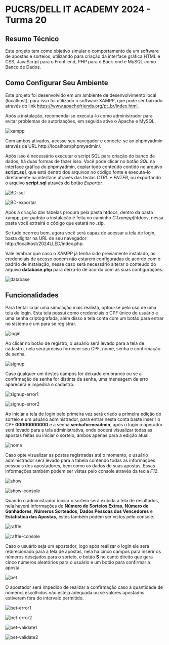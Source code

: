 # PUCRS/DELL IT ACADEMY 2024 - Turma 20


## Resumo Técnico
Este projeto tem como objetivo simular o comportamento de um software de apostas e sorteios, utilizando para criação da interface gráfica HTML e CSS, JavaScript para o Front-end, PHP para o Back-end e MySQL como Banco de Dados. 


## Como Configurar Seu Ambiente

Este projeto foi desenvolvido em um ambiente de desenvolvimento local (localhost), para isso foi utilizado o software XAMPP, que pode ser baixado através do link https://www.apachefriends.org/pt_br/index.html.

Após a instalação, recomenda-se executa-lo como administrador para evitar problemas de autorizações, em seguida ative o Apache e MySQL.

![xampp](https://github.com/ArthurZL/2024LLED/assets/71044771/ed565faa-6458-4abc-ac56-f9d1a7809c1f)

Com ambos ativados, acesse seu navegador e conecte-se ao phpmyadmin através da URL http://localhost/phpmyadmin/.

Após isso é necessário executar o script SQL para criação do banco de dados, há duas formas de fazer isso. Você pode clicar no botão *SQL* na interface gráfica do phpmyadmin, copiar todo conteúdo contido no arquivo **script.sql**, que está dentro dos arquivos no código fonte e executa-lo diretamente na interface através das teclas *CTRL + ENTER*, ou exportando o arquivo  **script.sql** através do botão *Exportar*.

![BD-sql](https://github.com/ArthurZL/2024LLED/assets/71044771/c777ec26-7582-484b-8fbe-6cb589cc4a0d)

![BD-exportar](https://github.com/ArthurZL/2024LLED/assets/71044771/148ca810-1289-472a-bf7a-ff3e6ef3764c)

Após a criação das tabelas procura pela pasta htdocs, dentro da pasta xampp, por padrão a instalação é feita no caminho *C:\xampp\htdocs*, nessa pasta você extrairá o código que estará no .zip.

Se tudo ocorreu bem, agora você será capaz de acessar a tela de login, basta digitar na URL de seu navegador http://localhost/2024LLED/index.php.

Vale lembrar que caso o XAMPP já tenha sido previamente instalado, as credenciais de acesso podem não estarem configuradas de acordo com o padrão de instalação, nesse caso será necessário alterar o conteúdo do arquivo **database.php** para deixa-lo de acordo com as suas configurações.

![database](https://github.com/ArthurZL/2024LLED/assets/71044771/11a77896-a1f2-4d43-a00f-8c0da73ff079)


## Funcionalidades
Para tentar criar uma simulação mais realista, optou-se pelo uso de uma tela de login. Esta tela possui como credenciais o CPF único do usuário e uma senha criptografada, além disso a tela conta com um botão para entrar no sistema e um para se registrar.

![login](https://github.com/ArthurZL/2024LLED/assets/71044771/c5818372-98a4-4123-b41e-cffdc43e5a86)


Ao clicar no botão de registro, o usuário será levado para a tela de cadastro, nela será preciso fornecer seu CPF, nome, senha e confirmação de senha.

![signup](https://github.com/ArthurZL/2024LLED/assets/71044771/92cb855e-b026-488e-982c-665e73e4359c)


Caso qualquer um destes campos for deixado em branco ou se a confirmação de senha for distinta da senha, uma mensagem de erro aparecerá e impedirá o cadastro.

![signup-error1](https://github.com/ArthurZL/2024LLED/assets/71044771/68158b55-2358-491c-aa39-34333e727500)

![signup-error2](https://github.com/ArthurZL/2024LLED/assets/71044771/7af5789c-53df-40bf-9e61-0cbccbdf829f)


Ao iniciar a tela de login pelo primeira vez será criado a primeira edição do sorteio e um usuário administrador, para entrar nesta conta baste inserir o CPF **00000000000** e a senha **senhaformeadmin**, após o login o operador será levado para a tela administrativa, onde poderá visualizar todas as apostas feitas ou iniciar o sorteio, ambos apenas para a edição atual.

![home](https://github.com/ArthurZL/2024LLED/assets/71044771/5c28026f-a6ac-46c1-a691-ed2dd16d7046)


Caso opte visualizar as postas registradas até o momento, o usuário administrador será levado para a tabela contendo todas as informações pessoais dos apostadores, bem como os dados de suas apostas. Essas informações também podem ser vistas pelo console através da tecla *F12*.

![show](https://github.com/ArthurZL/2024LLED/assets/71044771/42a81844-5e77-4202-a2c1-704043f04302)

![show-console](https://github.com/ArthurZL/2024LLED/assets/71044771/23cfdd98-f6d8-4ff6-bac6-ec6f170d6240)


Quando o administrador iniciar o sorteio será exibida a tela de resultados, nela haverá informações de **Número de Sorteios Extras**, **Número de Ganhadores**, **Números Sorteados**, **Dados Pessoas dos Vencedores** e **Estatística das Apostas**, estes também podem ser vistos pelo console.

![raffle](https://github.com/ArthurZL/2024LLED/assets/71044771/3294f879-b077-40cd-afad-b3d2ee87af86)

![raffle-console](https://github.com/ArthurZL/2024LLED/assets/71044771/5c99ebac-2abd-4539-9e45-78ace1c86193)


Caso o usuário seja um apostador, logo após realizar o login ele será redirecionado para a tela de apostas, nela há cinco campos para inserir os números desejados para o sorteio, o botão **S** no canto direito que gera cinco números aleatórios para o usuário e um botão para confirmar a aposta.

![bet](https://github.com/ArthurZL/2024LLED/assets/71044771/1d45c7dd-603c-460e-b3ed-9e05da60a34c)


O apostador será impedido de realizar a confirmação caso a quantidade de números escolhidos não esteja adequada ou se valores apostados estiverem fora do intervalo permitido.

![bet-error1](https://github.com/ArthurZL/2024LLED/assets/71044771/dbd3e928-5399-45b7-8ba9-edb4d085c77d)

![bet-error2](https://github.com/ArthurZL/2024LLED/assets/71044771/0efb6f47-a3d8-4e97-9807-0a63bb494b25)

![bet-validate1](https://github.com/ArthurZL/2024LLED/assets/71044771/c001e261-5737-42ff-b322-7531806452c8)

![bet-validate2](https://github.com/ArthurZL/2024LLED/assets/71044771/7467382a-4048-46d3-b0f2-63c64ffc15de)


